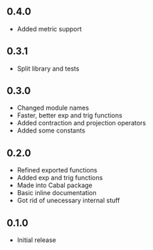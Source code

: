 0.4.0
-----

- Added metric support

0.3.1
-----

- Split library and tests

0.3.0
-----

- Changed module names
- Faster, better exp and trig functions
- Added contraction and projection operators
- Added some constants

0.2.0
-----

- Refined exported functions
- Added exp and trig functions
- Made into Cabal package
- Basic inline documentation
- Got rid of unecessary internal stuff

0.1.0
-----

- Initial release